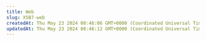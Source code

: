 ```yaml
---
title: Web
slug: X5B7-web
createdAt: Thu May 23 2024 08:46:06 GMT+0000 (Coordinated Universal Time)
updatedAt: Thu May 23 2024 08:46:12 GMT+0000 (Coordinated Universal Time)
---
```


